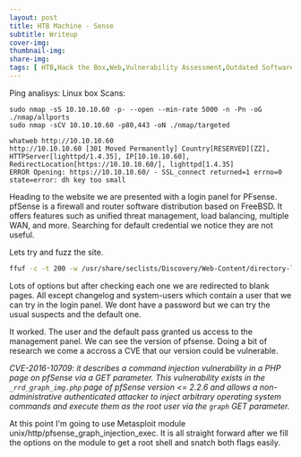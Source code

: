 ```yaml
---
layout: post
title: HTB Machine - Sense
subtitle: Writeup
cover-img: 
thumbnail-img: 
share-img: 
tags: [ HTB,Hack the Box,Web,Vulnerability Assessment,Outdated Software,Security Tools,Authentication,Remote Code Execution,Clear Text Credentials,Sensitive Data Exposure,PHP]
---
```

Ping analisys: Linux box
Scans:
```
sudo nmap -sS 10.10.10.60 -p- --open --min-rate 5000 -n -Pn -oG ./nmap/allports
sudo nmap -sCV 10.10.10.60 -p80,443 -oN ./nmap/targeted

whatweb http://10.10.10.60
http://10.10.10.60 [301 Moved Permanently] Country[RESERVED][ZZ], HTTPServer[lighttpd/1.4.35], IP[10.10.10.60], RedirectLocation[https://10.10.10.60/], lighttpd[1.4.35]
ERROR Opening: https://10.10.10.60/ - SSL_connect returned=1 errno=0 state=error: dh key too small
```
Heading to the website we are presented with a login panel for PFsense. pfSense is a firewall and router software distribution based on FreeBSD. It offers features such as unified threat management, load balancing, multiple WAN, and more. Searching for default credential we notice they are not useful. 

Lets try and fuzz the site. 
```zsh
ffuf -c -t 200 -w /usr/share/seclists/Discovery/Web-Content/directory-list-2.3-medium.txt -u https://10.10.10.60/FUZZ -ic -e .txt
```
Lots of options but after checking each one we are redirected to blank pages. All except changelog and system-users which contain a user that we can try in the login panel. We dont have a password but we can try the usual suspects and the default one. 

It worked. The user and the default pass granted us access to the management panel. We can see the version of pfsense. Doing a bit of research we come a accross a CVE that our version could be vulnerable. 

*CVE-2016-10709: it describes a command injection vulnerability in a PHP page on pfSense via a GET parameter. This vulnerability exists in the `_rrd_graph_img.php` page of pfSense version <= 2.2.6 and allows a non-administrative authenticated attacker to inject arbitrary operating system commands and execute them as the root user via the `graph` GET parameter.*

At this point I'm going to use Metasploit module unix/http/pfsense_graph_injection_exec. It is all straight forward after we fill the options on the module to get a root shell and snatch both flags easily. 
